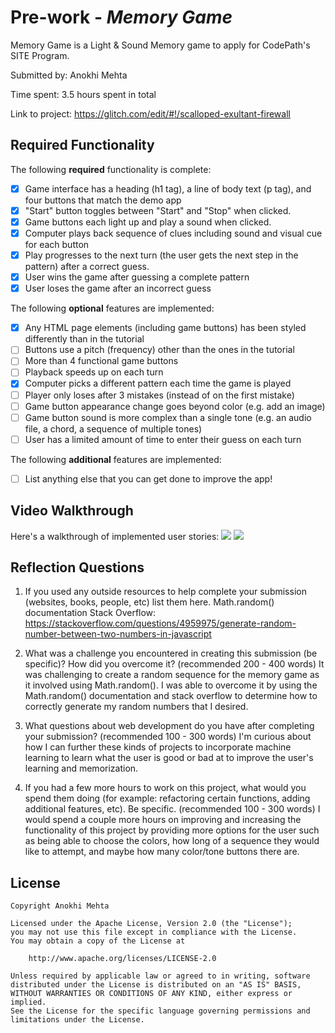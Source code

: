 # Pre-work - *Memory Game*

Memory Game is a Light & Sound Memory game to apply for CodePath's SITE Program. 

Submitted by: Anokhi Mehta

Time spent: 3.5 hours spent in total

Link to project: https://glitch.com/edit/#!/scalloped-exultant-firewall

## Required Functionality

The following **required** functionality is complete:

* [X] Game interface has a heading (h1 tag), a line of body text (p tag), and four buttons that match the demo app
* [X] "Start" button toggles between "Start" and "Stop" when clicked. 
* [X] Game buttons each light up and play a sound when clicked. 
* [X] Computer plays back sequence of clues including sound and visual cue for each button
* [X] Play progresses to the next turn (the user gets the next step in the pattern) after a correct guess. 
* [X] User wins the game after guessing a complete pattern
* [X] User loses the game after an incorrect guess

The following **optional** features are implemented:

* [X] Any HTML page elements (including game buttons) has been styled differently than in the tutorial
* [ ] Buttons use a pitch (frequency) other than the ones in the tutorial
* [ ] More than 4 functional game buttons
* [ ] Playback speeds up on each turn
* [X] Computer picks a different pattern each time the game is played
* [ ] Player only loses after 3 mistakes (instead of on the first mistake)
* [ ] Game button appearance change goes beyond color (e.g. add an image)
* [ ] Game button sound is more complex than a single tone (e.g. an audio file, a chord, a sequence of multiple tones)
* [ ] User has a limited amount of time to enter their guess on each turn

The following **additional** features are implemented:

- [ ] List anything else that you can get done to improve the app!

## Video Walkthrough

Here's a walkthrough of implemented user stories:
![](your-link-here)
![](https://i.imgur.com/gHMZtzF.gif)



## Reflection Questions
1. If you used any outside resources to help complete your submission (websites, books, people, etc) list them here. 
Math.random() documentation
Stack Overflow: https://stackoverflow.com/questions/4959975/generate-random-number-between-two-numbers-in-javascript

2. What was a challenge you encountered in creating this submission (be specific)? How did you overcome it? (recommended 200 - 400 words) 
It was challenging to create a random sequence for the memory game as it involved using Math.random(). I was able to overcome it by using 
the Math.random() documentation and stack overflow to determine how to correctly generate my random numbers that I desired.

3. What questions about web development do you have after completing your submission? (recommended 100 - 300 words) 
I'm curious about how I can further these kinds of projects to incorporate machine learning to learn what the user is good or bad at 
to improve the user's learning and memorization. 

4. If you had a few more hours to work on this project, what would you spend them doing (for example: refactoring certain functions, adding additional features, etc). Be specific. (recommended 100 - 300 words) 
I would spend a couple more hours on improving and increasing the functionality of this project by providing more options for the user such as being
able to choose the colors, how long of a sequence they would like to attempt, and maybe how many color/tone buttons there are.



## License

    Copyright Anokhi Mehta

    Licensed under the Apache License, Version 2.0 (the "License");
    you may not use this file except in compliance with the License.
    You may obtain a copy of the License at

        http://www.apache.org/licenses/LICENSE-2.0

    Unless required by applicable law or agreed to in writing, software
    distributed under the License is distributed on an "AS IS" BASIS,
    WITHOUT WARRANTIES OR CONDITIONS OF ANY KIND, either express or implied.
    See the License for the specific language governing permissions and
    limitations under the License.
